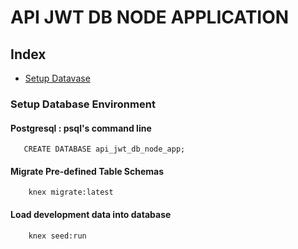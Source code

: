 # API JWT DB NODE APPLICATION
## Index
- [Setup Datavase](#setup-database-environment)
### Setup Database Environment
#### Postgresql : psql's command line
```
   CREATE DATABASE api_jwt_db_node_app;
```
#### Migrate Pre-defined Table Schemas
```
    knex migrate:latest
```
#### Load development data into database
```
    knex seed:run
``` 
